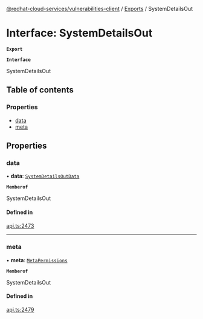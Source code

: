[@redhat-cloud-services/vulnerabilities-client](../README.md) / [Exports](../modules.md) / SystemDetailsOut

# Interface: SystemDetailsOut

**`Export`**

**`Interface`**

SystemDetailsOut

## Table of contents

### Properties

- [data](SystemDetailsOut.md#data)
- [meta](SystemDetailsOut.md#meta)

## Properties

### data

• **data**: [`SystemDetailsOutData`](SystemDetailsOutData.md)

**`Memberof`**

SystemDetailsOut

#### Defined in

[api.ts:2473](https://github.com/mkholjuraev/javascript-clients/blob/master/packages/vulnerabilities/git-api/api.ts#L2473)

___

### meta

• **meta**: [`MetaPermissions`](MetaPermissions.md)

**`Memberof`**

SystemDetailsOut

#### Defined in

[api.ts:2479](https://github.com/mkholjuraev/javascript-clients/blob/master/packages/vulnerabilities/git-api/api.ts#L2479)
